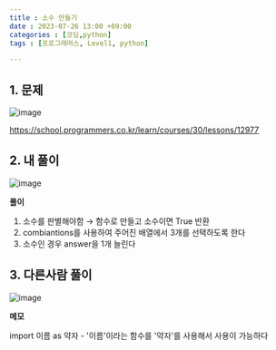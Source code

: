 ```yaml
---
title : 소수 만들기
date : 2023-07-26 13:00 +09:00
categories : [코딩,python]
tags : [프로그래머스, Level1, python]

---
```

## 1. 문제
![image](https://github.com/mini0-0/mini0-0.github.io/assets/63296983/ef1d8ec5-f6d5-4f85-b973-5e264903fb36)

<https://school.programmers.co.kr/learn/courses/30/lessons/12977>


## 2. 내 풀이
![image](https://github.com/mini0-0/mini0-0.github.io/assets/63296983/1ae7737d-1559-438b-86e2-60b4000f0da2)

**풀이**

1. 소수를 판별해야함 → 함수로 만들고 소수이면 True 반환
2. combiantions를 사용하여 주어진 배열에서 3개를 선택하도록 한다
3. 소수인 경우 answer을 1개 늘린다

## 3. 다른사람 풀이
![image](https://github.com/mini0-0/mini0-0.github.io/assets/63296983/8ec096fe-2ec6-4e24-a61e-2e09c8c5ca8d)


**메모**

import 이름 as 약자 - '이름'이라는 함수를 '약자'를 사용해서 사용이 가능하다


